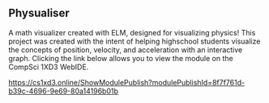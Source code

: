 ## Physualiser
A math visualizer created with ELM, designed for visualizing physics!
This project was created with the intent of helping highschool students visualize the concepts of position, velocity, and acceleration with an interactive graph. Clicking the link below allows you to view the module on the CompSci 1XD3 WebIDE. 

https://cs1xd3.online/ShowModulePublish?modulePublishId=8f7f761d-b39c-4696-9e69-80a14196b01b
